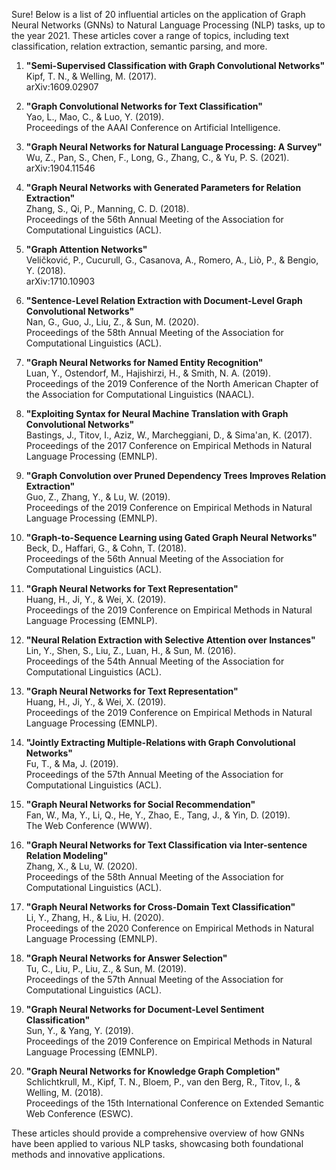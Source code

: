 Sure! Below is a list of 20 influential articles on the application of Graph Neural Networks (GNNs) to Natural Language Processing (NLP) tasks, up to the year 2021. These articles cover a range of topics, including text classification, relation extraction, semantic parsing, and more.

1. **"Semi-Supervised Classification with Graph Convolutional Networks"**  
   Kipf, T. N., & Welling, M. (2017).  
   arXiv:1609.02907

2. **"Graph Convolutional Networks for Text Classification"**  
   Yao, L., Mao, C., & Luo, Y. (2019).  
   Proceedings of the AAAI Conference on Artificial Intelligence.

3. **"Graph Neural Networks for Natural Language Processing: A Survey"**  
   Wu, Z., Pan, S., Chen, F., Long, G., Zhang, C., & Yu, P. S. (2021).  
   arXiv:1904.11546

4. **"Graph Neural Networks with Generated Parameters for Relation Extraction"**  
   Zhang, S., Qi, P., Manning, C. D. (2018).  
   Proceedings of the 56th Annual Meeting of the Association for Computational Linguistics (ACL).

5. **"Graph Attention Networks"**  
   Veličković, P., Cucurull, G., Casanova, A., Romero, A., Liò, P., & Bengio, Y. (2018).  
   arXiv:1710.10903

6. **"Sentence-Level Relation Extraction with Document-Level Graph Convolutional Networks"**  
   Nan, G., Guo, J., Liu, Z., & Sun, M. (2020).  
   Proceedings of the 58th Annual Meeting of the Association for Computational Linguistics (ACL).

7. **"Graph Neural Networks for Named Entity Recognition"**  
   Luan, Y., Ostendorf, M., Hajishirzi, H., & Smith, N. A. (2019).  
   Proceedings of the 2019 Conference of the North American Chapter of the Association for Computational Linguistics (NAACL).

8. **"Exploiting Syntax for Neural Machine Translation with Graph Convolutional Networks"**  
   Bastings, J., Titov, I., Aziz, W., Marcheggiani, D., & Sima'an, K. (2017).  
   Proceedings of the 2017 Conference on Empirical Methods in Natural Language Processing (EMNLP).

9. **"Graph Convolution over Pruned Dependency Trees Improves Relation Extraction"**  
   Guo, Z., Zhang, Y., & Lu, W. (2019).  
   Proceedings of the 2019 Conference on Empirical Methods in Natural Language Processing (EMNLP).

10. **"Graph-to-Sequence Learning using Gated Graph Neural Networks"**  
    Beck, D., Haffari, G., & Cohn, T. (2018).  
    Proceedings of the 56th Annual Meeting of the Association for Computational Linguistics (ACL).

11. **"Graph Neural Networks for Text Representation"**  
    Huang, H., Ji, Y., & Wei, X. (2019).  
    Proceedings of the 2019 Conference on Empirical Methods in Natural Language Processing (EMNLP).

12. **"Neural Relation Extraction with Selective Attention over Instances"**  
    Lin, Y., Shen, S., Liu, Z., Luan, H., & Sun, M. (2016).  
    Proceedings of the 54th Annual Meeting of the Association for Computational Linguistics (ACL).

13. **"Graph Neural Networks for Text Representation"**  
    Huang, H., Ji, Y., & Wei, X. (2019).  
    Proceedings of the 2019 Conference on Empirical Methods in Natural Language Processing (EMNLP).

14. **"Jointly Extracting Multiple-Relations with Graph Convolutional Networks"**  
    Fu, T., & Ma, J. (2019).  
    Proceedings of the 57th Annual Meeting of the Association for Computational Linguistics (ACL).

15. **"Graph Neural Networks for Social Recommendation"**  
    Fan, W., Ma, Y., Li, Q., He, Y., Zhao, E., Tang, J., & Yin, D. (2019).  
    The Web Conference (WWW).

16. **"Graph Neural Networks for Text Classification via Inter-sentence Relation Modeling"**  
    Zhang, X., & Lu, W. (2020).  
    Proceedings of the 58th Annual Meeting of the Association for Computational Linguistics (ACL).

17. **"Graph Neural Networks for Cross-Domain Text Classification"**  
    Li, Y., Zhang, H., & Liu, H. (2020).  
    Proceedings of the 2020 Conference on Empirical Methods in Natural Language Processing (EMNLP).

18. **"Graph Neural Networks for Answer Selection"**  
    Tu, C., Liu, P., Liu, Z., & Sun, M. (2019).  
    Proceedings of the 57th Annual Meeting of the Association for Computational Linguistics (ACL).

19. **"Graph Neural Networks for Document-Level Sentiment Classification"**  
    Sun, Y., & Yang, Y. (2019).  
    Proceedings of the 2019 Conference on Empirical Methods in Natural Language Processing (EMNLP).

20. **"Graph Neural Networks for Knowledge Graph Completion"**  
    Schlichtkrull, M., Kipf, T. N., Bloem, P., van den Berg, R., Titov, I., & Welling, M. (2018).  
    Proceedings of the 15th International Conference on Extended Semantic Web Conference (ESWC).

These articles should provide a comprehensive overview of how GNNs have been applied to various NLP tasks, showcasing both foundational methods and innovative applications.